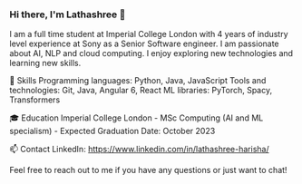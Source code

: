 ### Hi there, I'm Lathashree 👋

<!--
**Lathashree01/lathashree01** is a ✨ _special_ ✨ repository because its `README.md` (this file) appears on your GitHub profile.

Here are some ideas to get you started:

- 🔭 I’m currently working on ...
- 🌱 I’m currently learning ...
- 👯 I’m looking to collaborate on ...
- 🤔 I’m looking for help with ...
- 💬 Ask me about ...
- 📫 How to reach me: ...
- 😄 Pronouns: ...
- ⚡ Fun fact: ...\
🔭 Current Projects
[Project 1](link to project)
[Project 2](link to project)
[Project 3](link to project)
Personal Website: [Your Website URL]
Email: [Your Email]
-->

I am a full time student at Imperial College London with 4 years of industry level experience at Sony as a Senior Software engineer. I am passionate about AI, NLP and cloud computing. I enjoy exploring new technologies and learning new skills.

🌱 Skills
Programming languages: Python, Java, JavaScript
Tools and technologies: Git, Java, Angular 6, React
ML libraries: PyTorch, Spacy, Transformers

🎓 Education
Imperial College London - MSc Computing (AI and ML specialism) - Expected Graduation Date: October 2023

📫 Contact
LinkedIn: https://www.linkedin.com/in/lathashree-harisha/

Feel free to reach out to me if you have any questions or just want to chat!
